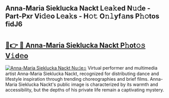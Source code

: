 ## Anna-Maria Sieklucka Nackt L𝚎a𝚔ed N𝚞𝚍e - Part-Pxr Vi𝚍𝚎o L𝚎a𝚔s - H𝚘𝚝 O𝚗𝚕yf𝚊ns P𝚑𝚘tos fidJ6

# <h2><a href="http://kf9lro5.oniu.top/?m=Anna-Maria+Sieklucka+Nackt">🔗👉 🔴 Anna-Maria Sieklucka Nackt P𝚑ot𝚘𝚜 V𝚒d𝚎o</a></h2>

[![Anna-Maria Sieklucka Nackt Nu𝚍e𝚜](https://i.imgur.com/0qMVB7G.gif)](http://kf9lro5.oniu.top/?m=Anna-Maria+Sieklucka+Nackt)
Virtual performer and multimedia artist Anna-Maria Sieklucka Nackt, recognized for distributing dance and lifestyle inspiration through trending choreographies and brief films. Anna-Maria Sieklucka Nackt's public image is characterized by its warmth and accessibility, but the depths of his private life remain a captivating mystery.  
